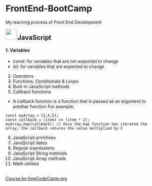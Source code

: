# FrontEnd-BootCamp
My learning process of Front End Development

<img align="left" width="35" height="35" src="https://upload.wikimedia.org/wikipedia/commons/6/6a/JavaScript-logo.png">

## JavaScript
#### 1. Variables
  - _const_: for variables that are not expected to change
  - _let_: for variables that are expected to change
2. Operators
3. Functions, Conditionals & Loops
4. Built-in JavaScript methods
5. Callback functions
  - A callback function is a function that is passed as an argument to another function
  For example:
  ```
  const myArray = [2,4,5];
  const callback = (item) => (item * 2);
  myArray.map(callback); // Once the map function has iterated the array, the callback returns the value multiplied by 2
  ```
6. JavaScript primitives
7. JavaScript dates
8. Regular expressions
9. JavaScript String methods
10. JavaScript Array methods
11. Math utilities

<br>[Course by freeCodeCamp.org](https://youtu.be/zJSY8tbf_ys) 
